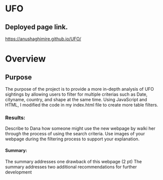 # UFO
## Deployed page link.
https://anushaghimire.github.io/UFO/

# Overview
## Purpose
The purpose of the project is to provide a more in-depth analysis of UFO sightings by allowing users to filter for multiple criterias such as Date, cityname, country, and shape at the same time. Using JavaScript and HTML, I modified the code in my index.html file to create more table filters.
### Results: 



Describe to Dana how someone might use the new webpage by walki her through the process of using the search criteria. Use images of your webpage during the filtering process to support your explanation.
#### Summary: 
The summary addresses one drawback of this webpage (2 pt)
The summary addresses two additional recommendations for further development



















